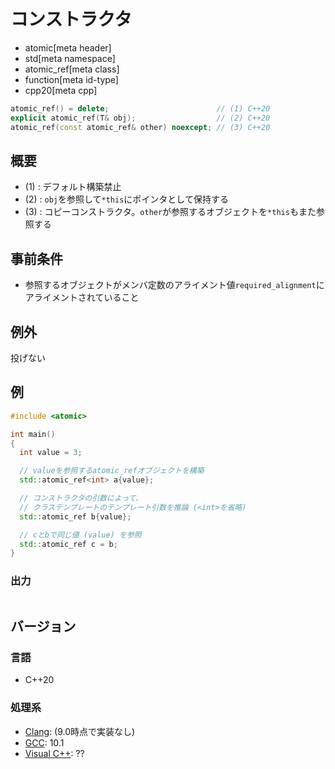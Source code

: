 # コンストラクタ
* atomic[meta header]
* std[meta namespace]
* atomic_ref[meta class]
* function[meta id-type]
* cpp20[meta cpp]

```cpp
atomic_ref() = delete;                        // (1) C++20
explicit atomic_ref(T& obj);                  // (2) C++20
atomic_ref(const atomic_ref& other) noexcept; // (3) C++20
```

## 概要
- (1) : デフォルト構築禁止
- (2) : `obj`を参照して`*this`にポインタとして保持する
- (3) : コピーコンストラクタ。`other`が参照するオブジェクトを`*this`もまた参照する


## 事前条件
- 参照するオブジェクトがメンバ定数のアライメント値`required_alignment`にアライメントされていること


## 例外
投げない


## 例
```cpp example
#include <atomic>

int main()
{
  int value = 3;

  // valueを参照するatomic_refオブジェクトを構築
  std::atomic_ref<int> a{value};

  // コンストラクタの引数によって、
  // クラステンプレートのテンプレート引数を推論 (<int>を省略)
  std::atomic_ref b{value};

  // cとbで同じ値 (value) を参照
  std::atomic_ref c = b;
}
```


### 出力
```
```

## バージョン
### 言語
- C++20

### 処理系
- [Clang](/implementation.md#clang): (9.0時点で実装なし)
- [GCC](/implementation.md#gcc): 10.1
- [Visual C++](/implementation.md#visual_cpp): ??

